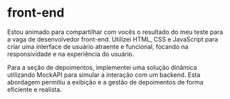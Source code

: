 # front-end

Estou animado para compartilhar com vocês o resultado do meu teste para a vaga de desenvolvedor front-end. Utilizei HTML, CSS e JavaScript para criar uma interface de usuário atraente e funcional, focando na responsividade e na experiência do usuário.

Para a seção de depoimentos, implementei uma solução dinâmica utilizando MockAPI para simular a interação com um backend. Esta abordagem permitiu a exibição e a gestão de depoimentos de forma eficiente e realista.
